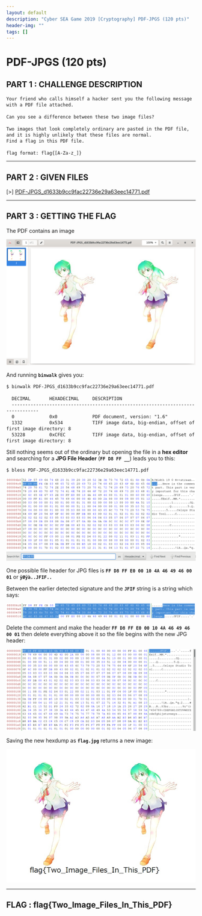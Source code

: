 ```yaml
---
layout: default
description: "Cyber SEA Game 2019 [Cryptography] PDF-JPGS (120 pts)"
header-img: ""
tags: []
---
```


# PDF-JPGS (120 pts)

## PART 1 : CHALLENGE DESCRIPTION

```
Your friend who calls himself a hacker sent you the following message with a PDF file attached.

Can you see a difference between these two image files?

Two images that look completely ordinary are pasted in the PDF file, and it is highly unlikely that these files are normal.
Find a flag in this PDF file.

flag format: flag{[A-Za-z_]}
```

---

## PART 2 : GIVEN FILES

[>] [PDF-JPGS_d1633b9cc9fac22736e29a63eec14771.pdf](./files/PDF-JPGS_d1633b9cc9fac22736e29a63eec14771.pdf)

---

## PART 3 : GETTING THE FLAG

The PDF contains an image

![PDF](../screenshots/pdf-jpgs_pdf.png)

And running __`binwalk`__ gives you:

```console
$ binwalk PDF-JPGS_d1633b9cc9fac22736e29a63eec14771.pdf

  DECIMAL       HEXADECIMAL     DESCRIPTION
  --------------------------------------------------------------------------------
  0             0x0             PDF document, version: "1.6"
  1332          0x534           TIFF image data, big-endian, offset of first image directory: 8
  53228         0xCFEC          TIFF image data, big-endian, offset of first image directory: 8

```

Still nothing seems out of the ordinary but opening the file in a __hex editor__ and searching for a __JPG File Header__ (__`FF D8 FF __`__) leads you to this:

```console
$ bless PDF-JPGS_d1633b9cc9fac22736e29a63eec14771.pdf
```

![JPG File Signature](../screenshots/pdf-jpgs_jpg_sig.png)

One possible file header for JPG files is __`FF D8 FF E0 00 10 4A 46 49 46 00 01`__ or __`ÿØÿà..JFIF..`__

Between the earlier detected signature and the __`JFIF`__ string is a string which says:

![JPG Comment](../screenshots/pdf-jpgs_jpg_comment.png)

Delete the comment and make the header __`FF D8 FF E0 00 10 4A 46 49 46 00 01`__ then delete everything above it so the file begins with the new JPG header:

![JPG Hexdump](../screenshots/pdf-jpgs_jpg_hex.png)

Saving the new hexdump as __`flag.jpg`__ returns a new image:

![FLAG](../screenshots/pdf-jpgs_flag.jpg)

---

## FLAG : __flag{Two_Image_Files_In_This_PDF}__
